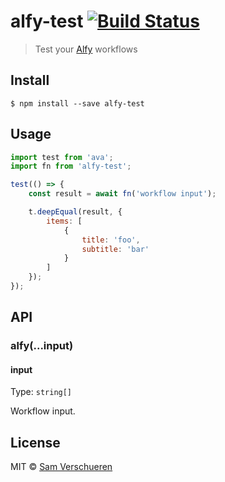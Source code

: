 # alfy-test [![Build Status](https://travis-ci.org/SamVerschueren/alfy-test.svg?branch=master)](https://travis-ci.org/SamVerschueren/alfy-test)

> Test your [Alfy](https://github.com/sindresorhus/alfy) workflows


## Install

```
$ npm install --save alfy-test
```


## Usage

```js
import test from 'ava';
import fn from 'alfy-test';

test(() => {
	const result = await fn('workflow input');

	t.deepEqual(result, {
		items: [
			{
				title: 'foo',
				subtitle: 'bar'
			}
		]
	});
});
```


## API

### alfy(...input)

#### input

Type: `string[]`

Workflow input.


## License

MIT © [Sam Verschueren](https://github.com/SamVerschueren)
